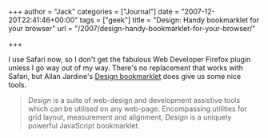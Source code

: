 +++
author = "Jack"
categories = ["Journal"]
date = "2007-12-20T22:41:46+00:00"
tags = ["geek"]
title = "Design: Handy bookmarklet for your browser"
url = "/2007/design-handy-bookmarklet-for-your-browser/"

+++

I use Safari now, so I don't get the fabulous Web Developer Firefox plugin unless I go way out of my way. There's no replacement that works with Safari, but Allan Jardine's [Design bookmarklet][1] does give us some nice tools.

> _Design_ is a suite of web-design and development assistive tools which can be utilised on any web-page. Encompassing utilities for grid layout, measurement and alignment, _Design_ is a uniquely powerful JavaScript bookmarklet.

 [1]: http://www.sprymedia.co.uk/article/Design